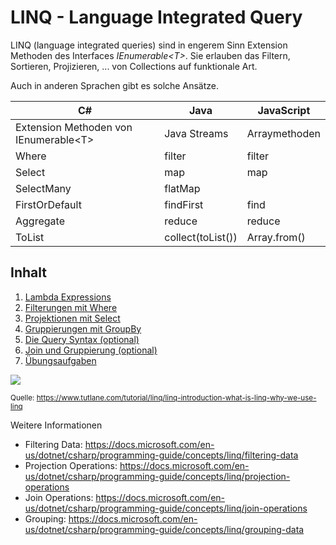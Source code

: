 # LINQ - Language Integrated Query

LINQ (language integrated queries) sind in engerem Sinn Extension Methoden des Interfaces
*IEnumerable\<T\>*. Sie erlauben das Filtern, Sortieren, Projizieren, ... von Collections
auf funktionale Art.

Auch in anderen Sprachen gibt es solche Ansätze.

| C#                                      | Java              | JavaScript    |
|-----------------------------------------|-------------------|---------------|
| Extension Methoden von IEnumerable\<T\> | Java Streams      | Arraymethoden |
| Where                                   | filter            | filter        |
| Select                                  | map               | map           |
| SelectMany                              | flatMap           |               |
| FirstOrDefault                          | findFirst         | find          |
| Aggregate                               | reduce            | reduce        |
| ToList                                  | collect(toList()) | Array.from()  |

## Inhalt

1. [Lambda Expressions](01_Lambdas/README.md)
2. [Filterungen mit Where](02_Filterung/README.md)
3. [Projektionen mit Select](03_Projection/README.md)
4. [Gruppierungen mit GroupBy](04_GroupBy/README.md)
5. [Die Query Syntax (optional)](05_QuerySyntax/README.md)
6. [Join und Gruppierung (optional)](06_Join_Grouping/README.md)
7. [Übungsaufgaben](Uebungen/README.md)

![](linq-architecture-diagram.png)

<sup>Quelle: https://www.tutlane.com/tutorial/linq/linq-introduction-what-is-linq-why-we-use-linq</sup>

Weitere Informationen
- Filtering Data: https://docs.microsoft.com/en-us/dotnet/csharp/programming-guide/concepts/linq/filtering-data
- Projection Operations: https://docs.microsoft.com/en-us/dotnet/csharp/programming-guide/concepts/linq/projection-operations
- Join Operations: https://docs.microsoft.com/en-us/dotnet/csharp/programming-guide/concepts/linq/join-operations
- Grouping: https://docs.microsoft.com/en-us/dotnet/csharp/programming-guide/concepts/linq/grouping-data